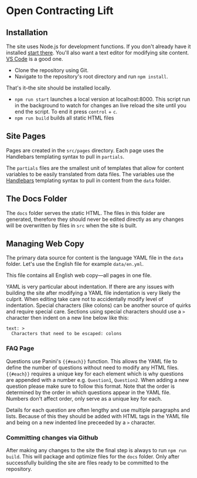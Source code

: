 # Open Contracting Lift 

## Installation

The site uses Node.js for development functions. If you don't already have it installed [start there](https://nodejs.org/en/). You'll also want a text editor for modifying site content. [VS Code](https://code.visualstudio.com/) is a good one.

- Clone the repository using Git.
- Navigate to the repository's root directory and run `npm install`. 

That's it–the site should be installed locally.

- `npm run start` launches a local version at localhost:8000. This script run in the background to watch for changes an live reload the site until you end the script. To end it press `control` + `c`.
- `npm run build` builds all static HTML files

## Site Pages

Pages are created in the `src/pages` directory. Each page uses the Handlebars templating syntax to pull in `partials`.

The `partials` files are the smallest unit of templates that allow for content variables to be easily translated from data files. The variables use the [Handlebars](https://handlebarsjs.com/) templating syntax to pull in content from the `data` folder.

## The Docs Folder

The `docs` folder serves the static HTML. The files in this folder are generated, therefore they should never be edited directly as any changes will be overwritten by files in `src` when the site is built. 

## Managing Web Copy

The primary data source for content is the language YAML file in the `data` folder. Let's use the English file for example `data/en.yml`.

This file contains all English web copy—all pages in one file.

YAML is very particular about indentation. If there are any issues with building the site after modifying a YAML file indentation is very likely the culprit. When editing take care not to accidentally modify level of indentation. Special characters (like colons) can be another source of quirks and require special care. Sections using special characters should use a `>` character then indent on a new line below like this:
```
text: >
  Characters that need to be escaped: colons
```

### FAQ Page

Questions use Panini's `{{#each}}` function. This allows the YAML file to define the number of questions without need to modify any HTML files. `{{#each}}` requires a unique key for each element which is why questions are appended with a number e.g. `Question1`, `Question2`. When adding a new question please make sure to follow this format. Note that the order is determined by the order in which questions appear in the YAML file. Numbers don't affect order, only serve as a unique key for each.  

Details for each question are often lengthy and use multiple paragraphs and lists. Because of this they should be added with HTML tags in the YAML file and being on a new indented line preceeded by a `>` character.

### Committing changes via Github

After making any changes to the site the final step is always to run `npm run build`. This will package and optimize files for the `docs` folder. Only after successfully building the site are files ready to be committed to the repository. 
